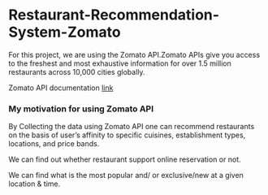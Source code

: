 # Restaurant-Recommendation-System-Zomato
For this project, we are using the Zomato API.Zomato APIs give you access to the freshest and most exhaustive information for over 1.5 million restaurants across 10,000 cities globally.

Zomato API documentation [link](https://app.swaggerhub.com/apis-docs/Vivek-Raj/zomato-api/1.0.0)

### My motivation for using Zomato API
By Collecting the data using Zomato API one can recommend restaurants on the basis of user’s affinity to specific cuisines, establishment types, locations, and price bands.

We can find out whether restaurant support online reservation or not.

We can find what is the most popular and/ or exclusive/new at a given location & time.
